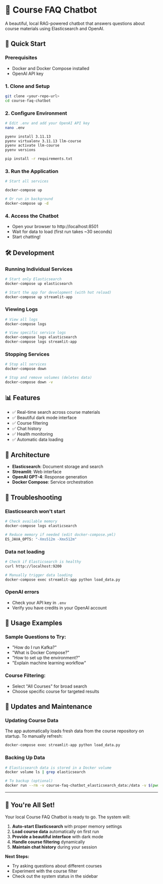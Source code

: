 # 🤖 Course FAQ Chatbot

A beautiful, local RAG-powered chatbot that answers questions about course materials using Elasticsearch and OpenAI.

## 🚀 Quick Start

### Prerequisites
- Docker and Docker Compose installed
- OpenAI API key

### 1. Clone and Setup
```bash
git clone <your-repo-url>
cd course-faq-chatbot
```

### 2. Configure Environment
```bash
# Edit .env and add your OpenAI API key
nano .env

pyenv install 3.11.13
pyenv virtualenv 3.11.13 llm-course
pyenv activate llm-course
pyenv versions

pip install -r requirements.txt

```

### 3. Run the Application
```bash
# Start all services

docker-compose up

# Or run in background
docker-compose up -d
```

### 4. Access the Chatbot
- Open your browser to http://localhost:8501
- Wait for data to load (first run takes ~30 seconds)
- Start chatting!

## 🛠️ Development

### Running Individual Services
```bash
# Start only Elasticsearch
docker-compose up elasticsearch

# Start the app for development (with hot reload)
docker-compose up streamlit-app
```

### Viewing Logs
```bash
# View all logs
docker-compose logs

# View specific service logs
docker-compose logs elasticsearch
docker-compose logs streamlit-app
```

### Stopping Services
```bash
# Stop all services
docker-compose down

# Stop and remove volumes (deletes data)
docker-compose down -v
```

## 📊 Features

- ✅ Real-time search across course materials
- ✅ Beautiful dark mode interface
- ✅ Course filtering
- ✅ Chat history
- ✅ Health monitoring
- ✅ Automatic data loading

## 🔧 Architecture

- **Elasticsearch**: Document storage and search
- **Streamlit**: Web interface
- **OpenAI GPT-4**: Response generation
- **Docker Compose**: Service orchestration

## 📝 Troubleshooting

### Elasticsearch won't start
```bash
# Check available memory
docker-compose logs elasticsearch

# Reduce memory if needed (edit docker-compose.yml)
ES_JAVA_OPTS: "-Xms512m -Xmx512m"
```

### Data not loading
```bash
# Check if Elasticsearch is healthy
curl http://localhost:9200

# Manually trigger data loading
docker-compose exec streamlit-app python load_data.py
```

### OpenAI errors
- Check your API key in `.env`
- Verify you have credits in your OpenAI account

## 🎯 Usage Examples

### Sample Questions to Try:
- "How do I run Kafka?"
- "What is Docker Compose?"
- "How to set up the environment?"
- "Explain machine learning workflow"

### Course Filtering:
- Select "All Courses" for broad search
- Choose specific course for targeted results

## 🔄 Updates and Maintenance

### Updating Course Data
The app automatically loads fresh data from the course repository on startup. To manually refresh:

```bash
docker-compose exec streamlit-app python load_data.py
```

### Backing Up Data
```bash
# Elasticsearch data is stored in a Docker volume
docker volume ls | grep elasticsearch

# To backup (optional)
docker run --rm -v course-faq-chatbot_elasticsearch_data:/data -v $(pwd):/backup alpine tar czf /backup/elasticsearch-backup.tar.gz /data
```

---

## 🎉 You're All Set!

Your local Course FAQ Chatbot is ready to go. The system will:

1. **Auto-start Elasticsearch** with proper memory settings
2. **Load course data** automatically on first run
3. **Provide a beautiful interface** with dark mode
4. **Handle course filtering** dynamically
5. **Maintain chat history** during your session

**Next Steps:**
- Try asking questions about different courses
- Experiment with the course filter
- Check out the system status in the sidebar
